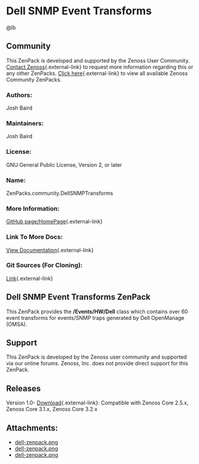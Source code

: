 # Dell SNMP Event Transforms

@lb[](img/zenpack-dell-zenpack.png)

## Community

This ZenPack is developed and supported by the Zenoss User Community.
[Contact Zenoss](https://tryit.zenoss.com/zenpack-contact/){.external-link} to
request more information regarding this or any other ZenPacks. [Click here](https://zenoss.com/product/zenpacks?f%5B0%5D=im_field_zenpack_category:1021){.external-link} to
view all available Zenoss Community ZenPacks.

### Authors:

Josh Baird

### Maintainers:

Josh Baird

### License:

GNU General Public License, Version 2, or later

### Name:

ZenPacks.community.DellSNMPTransforms

### More Information:

[GitHub page/HomePage](http://community.zenoss.org/docs/DOC-4537){.external-link}

### Link To More Docs:

[View Documentation](http://community.zenoss.org/docs/DOC-4537){.external-link}

### Git Sources (For Cloning):

[Link](https://github.com/zenoss/ZenPacks.community.DellSNMPTransforms.git){.external-link}

## Dell SNMP Event Transforms ZenPack

This ZenPack provides the **/Events/HW/Dell** class which contains over
60 event transforms for events/SNMP traps generated by Dell OpenManage
(OMSA).

## Support

This ZenPack is developed by the Zenoss user community and supported via
our online forums. Zenoss, Inc. does not provide direct support for this
ZenPack.

## Releases

Version 1.0- [Download](https://storage.googleapis.com/zenpacks/ZenPacks.community.DellSNMPTransforms/1.0/ZenPacks.community.DellSNMPTransforms-1.0.egg){.external-link}:   Compatible with Zenoss Core 2.5.x, Zenoss Core 3.1.x, Zenoss Core
    3.2.x

## Attachments:

-   [dell-zenpack.png](img/zenpack-dell-zenpack.png)
-   [dell-zenpack.png](img/zenpack-dell-zenpack.png)
-   [dell-zenpack.png](img/zenpack-dell-zenpack.png)

